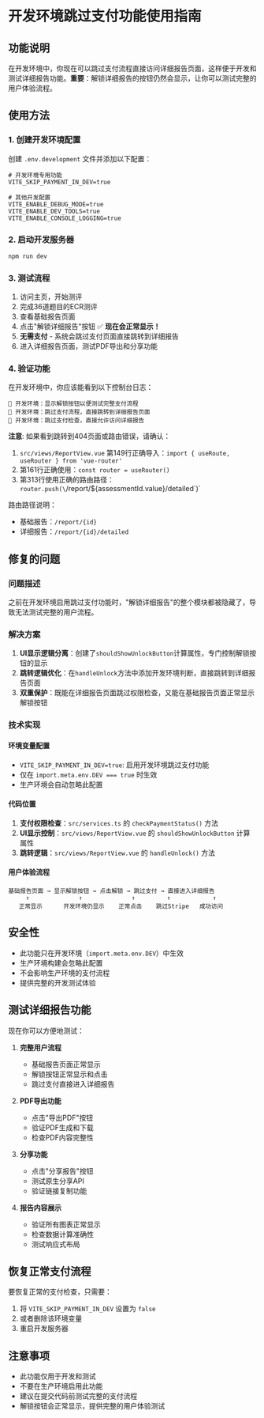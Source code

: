 # 开发环境跳过支付功能使用指南

## 功能说明

在开发环境中，你现在可以跳过支付流程直接访问详细报告页面，这样便于开发和测试详细报告功能。**重要**：解锁详细报告的按钮仍然会显示，让你可以测试完整的用户体验流程。

## 使用方法

### 1. 创建开发环境配置

创建 `.env.development` 文件并添加以下配置：

```env
# 开发环境专用功能
VITE_SKIP_PAYMENT_IN_DEV=true

# 其他开发配置
VITE_ENABLE_DEBUG_MODE=true
VITE_ENABLE_DEV_TOOLS=true
VITE_ENABLE_CONSOLE_LOGGING=true
```

### 2. 启动开发服务器

```bash
npm run dev
```

### 3. 测试流程

1. 访问主页，开始测评
2. 完成36道题目的ECR测评
3. 查看基础报告页面
4. 点击"解锁详细报告"按钮 ✅ **现在会正常显示！**
5. **无需支付** - 系统会跳过支付页面直接跳转到详细报告
6. 进入详细报告页面，测试PDF导出和分享功能

### 4. 验证功能

在开发环境中，你应该能看到以下控制台日志：
```
🔧 开发环境：显示解锁按钮以便测试完整支付流程
🔧 开发环境：跳过支付流程，直接跳转到详细报告页面
🔧 开发环境：跳过支付检查，直接允许访问详细报告
```

**注意**: 如果看到跳转到404页面或路由错误，请确认：
1. `src/views/ReportView.vue` 第149行正确导入：`import { useRoute, useRouter } from 'vue-router'`
2. 第161行正确使用：`const router = useRouter()`
3. 第313行使用正确的路由路径：`router.push(\`/report/\${assessmentId.value}/detailed\`)`

路由路径说明：
- 基础报告：`/report/{id}`
- 详细报告：`/report/{id}/detailed`

## 修复的问题

### 问题描述
之前在开发环境启用跳过支付功能时，"解锁详细报告"的整个模块都被隐藏了，导致无法测试完整的用户流程。

### 解决方案
1. **UI显示逻辑分离**：创建了`shouldShowUnlockButton`计算属性，专门控制解锁按钮的显示
2. **跳转逻辑优化**：在`handleUnlock`方法中添加开发环境判断，直接跳转到详细报告页面
3. **双重保护**：既能在详细报告页面跳过权限检查，又能在基础报告页面正常显示解锁按钮

### 技术实现

#### 环境变量配置
- `VITE_SKIP_PAYMENT_IN_DEV=true`: 启用开发环境跳过支付功能
- 仅在 `import.meta.env.DEV === true` 时生效
- 生产环境会自动忽略此配置

#### 代码位置
1. **支付权限检查**：`src/services.ts` 的 `checkPaymentStatus()` 方法
2. **UI显示控制**：`src/views/ReportView.vue` 的 `shouldShowUnlockButton` 计算属性
3. **跳转逻辑**：`src/views/ReportView.vue` 的 `handleUnlock()` 方法

#### 用户体验流程
```
基础报告页面 → 显示解锁按钮 → 点击解锁 → 跳过支付 → 直接进入详细报告
     ↑              ↑              ↑         ↑            ↑
   正常显示      开发环境仍显示    正常点击    跳过Stripe   成功访问
```

## 安全性

- 此功能只在开发环境（`import.meta.env.DEV`）中生效
- 生产环境构建会忽略此配置
- 不会影响生产环境的支付流程
- 提供完整的开发测试体验

## 测试详细报告功能

现在你可以方便地测试：

1. **完整用户流程**
   - 基础报告页面正常显示
   - 解锁按钮正常显示和点击
   - 跳过支付直接进入详细报告

2. **PDF导出功能**
   - 点击"导出PDF"按钮
   - 验证PDF生成和下载
   - 检查PDF内容完整性

3. **分享功能**
   - 点击"分享报告"按钮
   - 测试原生分享API
   - 验证链接复制功能

4. **报告内容展示**
   - 验证所有图表正常显示
   - 检查数据计算准确性
   - 测试响应式布局

## 恢复正常支付流程

要恢复正常的支付检查，只需要：

1. 将 `VITE_SKIP_PAYMENT_IN_DEV` 设置为 `false`
2. 或者删除该环境变量
3. 重启开发服务器

## 注意事项

- 此功能仅用于开发和测试
- 不要在生产环境启用此功能
- 建议在提交代码前测试完整的支付流程
- 解锁按钮会正常显示，提供完整的用户体验测试